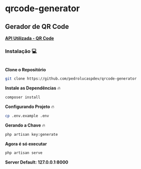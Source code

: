 # qrcode-generator 
<b>
  <h2>Gerador de QR Code</h2>
   <a href="http://goqr.me/api/doc/">API Utilizada - QR Code</a> 
</b>


### Instalação  :computer:<br/><br/>
**Clone o Repositório**
```bash
git clone https://github.com/pedrolucaspdev/qrcode-generator
```

**Instale as Dependências** :fire:
```bash
composer install
```

**Configurando Projeto** :fire:
```bash
cp .env.example .env
```

**Gerando a Chave** :fire:
```bash
php artisan key:generate
```

**Agora é só executar**
```bash
php artisan serve
```
**Server Default: 127.0.0.1:8000**
